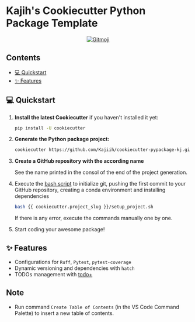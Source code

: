 
# Kajih's Cookiecutter Python Package Template

<div align="center">
<a href="https://gitmoji.dev">
  <img
    src="https://img.shields.io/badge/gitmoji-%20😜%20😍-FFDD67.svg"
    alt="Gitmoji"
  />
</a>
</div>

## Contents <!-- omit from toc -->

- [💻 Quickstart](#-quickstart)
- [✨ Features](#-features)

## 💻 Quickstart

1. **Install the latest Cookiecutter** if you haven't installed it yet:

    ```bash
    pip install -U cookiecutter
    ```

2. **Generate the Python package project:**

    ```bash
    cookiecutter https://github.com/Kajiih/cookiecutter-pypackage-kj.git
    ```

3. **Create a GitHub repository with the according name**

    See the name printed in the consol of the end of the project generation.

4. Execute the [bash script]({{%20cookiecutter.project_slug%20}}/setup_project.bash) to initialize git, pushing the first commit to your GitHub repository, creating a conda environment and installing dependencies

    ```bash
    bash {{ cookiecutter.project_slug }}/setup_project.sh
    ```

    If there is any error, execute the commands manually one by one.

5. Start coding your awesome package!

## ✨ Features

- Configurations for `Ruff`, `Pytest`, `pytest-coverage`
- Dynamic versioning and dependencies with `hatch`
- TODOs management with [todo+](https://github.com/fabiospampinato/vscode-todo-plus#demo)

## Note <!-- omit from toc -->

- Run command `Create Table of Contents` (in the VS Code Command Palette) to insert a new table of contents.

